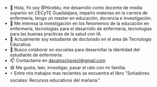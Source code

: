 - 👋 Hola, Yo soy @Hiceblu, me desarrollo como docente de media superior en CECyTE Guadalajara, imparto materias en la carrera de enfermería, tengo un master en educación, docencia e investigación. 
- 👀 Me interesa la investigación en los fenomenos de la educación en enfermería, tecnologías para el desarrollo de enfermería, tecnologías para las buenas practicas de la salud con IA.
- 🌱 Actualmente soy estudiante de doctorado en el area de Tecnología Educativa.
- 💞️ Busco colaborar en escuelas para desarrollar la identidad del estudiante de enfermería.
- 📫 Contactame en davaloschavezj@gmail.com
- 😄 Me gusta, leer, investigar, pasar el rato con mi familia.
- ⚡ Entre mis trabajos mas recientes se encuentra el libro "Soñadores sociales: Recursos educativos del mañana."

<!---
hiceblu/hiceblu is a ✨ special ✨ repository because its `README.md` (this file) appears on your GitHub profile.
You can click the Preview link to take a look at your changes.
--->
